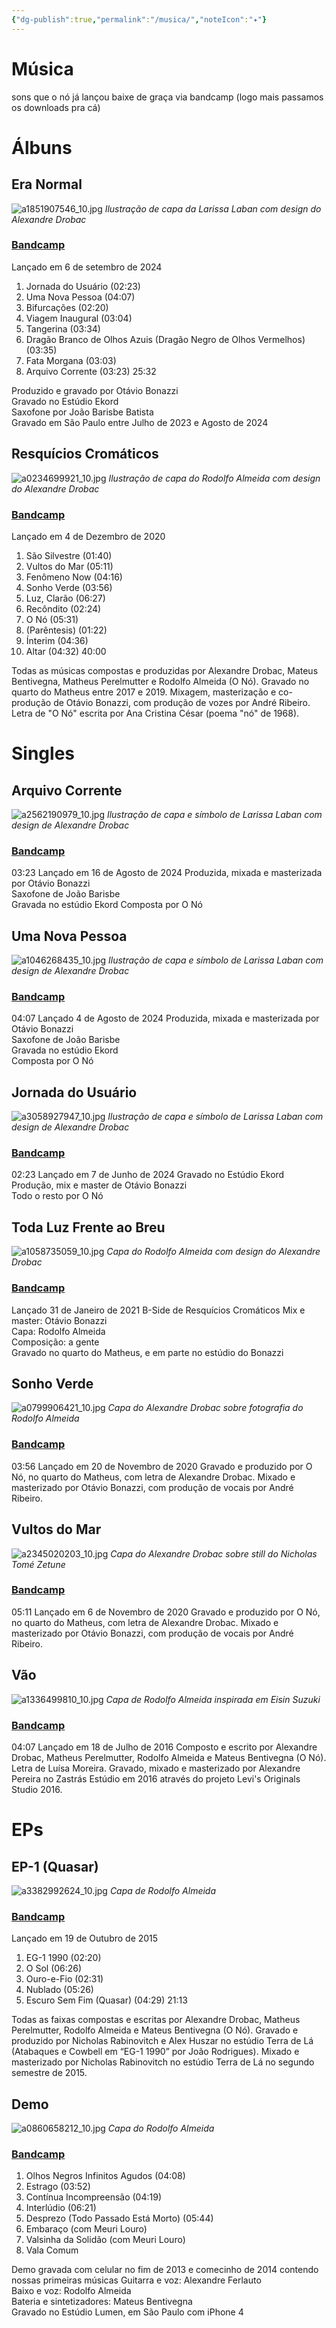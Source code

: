 ```yaml
---
{"dg-publish":true,"permalink":"/musica/","noteIcon":"✦"}
---
```


# Música
sons que o nó já lançou
baixe de graça via bandcamp
(logo mais passamos os downloads pra cá)

# Álbuns
## Era Normal
![a1851907546_10.jpg](/img/user/img/a1851907546_10.jpg)
*Ilustração de capa da Larissa Laban com design do Alexandre Drobac*

### [Bandcamp](https://oooooonnnnnnoooooo.bandcamp.com/album/era-normal)

Lançado em 6 de setembro de 2024

1. Jornada do Usuário (02:23)
2. Uma Nova Pessoa (04:07)
4. Bifurcações (02:20)
5. Viagem Inaugural (03:04)
6. Tangerina (03:34)
7. Dragão Branco de Olhos Azuis (Dragão Negro de Olhos Vermelhos) (03:35)
8. Fata Morgana (03:03)
9. Arquivo Corrente (03:23)
25:32

Produzido e gravado por Otávio Bonazzi  
Gravado no Estúdio Ekord  
Saxofone por João Barisbe Batista  
Gravado em São Paulo entre Julho de 2023 e Agosto de 2024

## Resquícios Cromáticos
![a0234699921_10.jpg](/img/user/img/a0234699921_10.jpg)
*Ilustração de capa do Rodolfo Almeida com design do Alexandre Drobac*

### [Bandcamp](https://oooooonnnnnnoooooo.bandcamp.com/album/resqu-cios-crom-ticos)

Lançado em 4 de Dezembro de 2020

1. São Silvestre (01:40)
2. Vultos do Mar (05:11)
3. Fenômeno Now (04:16)
4. Sonho Verde (03:56)
5. Luz, Clarão (06:27)
6. Recôndito (02:24)
7. O Nó (05:31)
8. (Parêntesis) (01:22)
9. Ínterim (04:36)
10. Altar (04:32)
40:00

Todas as músicas compostas e produzidas por Alexandre Drobac, Mateus Bentivegna, Matheus Perelmutter e Rodolfo Almeida (O Nó). Gravado no quarto do Matheus entre 2017 e 2019. Mixagem, masterização e co-produção de Otávio Bonazzi, com produção de vozes por André Ribeiro. Letra de "O Nó" escrita por Ana Cristina César (poema "nó" de 1968).
# Singles
## Arquivo Corrente
![a2562190979_10.jpg](/img/user/img/a2562190979_10.jpg)
*Ilustração de capa e símbolo de Larissa Laban com design de Alexandre Drobac*

### [Bandcamp](https://oooooonnnnnnoooooo.bandcamp.com/track/arquivo-corrente)

03:23
Lançado em 16 de Agosto de 2024
Produzida, mixada e masterizada por Otávio Bonazzi  
Saxofone de João Barisbe  
Gravada no estúdio Ekord
Composta por O Nó
## Uma Nova Pessoa
![a1046268435_10.jpg](/img/user/img/a1046268435_10.jpg)
*Ilustração de capa e símbolo de Larissa Laban com design de Alexandre Drobac*

### [Bandcamp](https://oooooonnnnnnoooooo.bandcamp.com/track/uma-nova-pessoa)

04:07
Lançado 4 de Agosto de 2024
Produzida, mixada e masterizada por Otávio Bonazzi  
Saxofone de João Barisbe  
Gravada no estúdio Ekord  
Composta por O Nó
## Jornada do Usuário
![a3058927947_10.jpg](/img/user/img/a3058927947_10.jpg)
*Ilustração de capa e símbolo de Larissa Laban com design de Alexandre Drobac*

### [Bandcamp](https://oooooonnnnnnoooooo.bandcamp.com/track/jornada-do-usu-rio)

02:23
Lançado em 7 de Junho de 2024
Gravado no Estúdio Ekord  
Produção, mix e master de Otávio Bonazzi  
Todo o resto por O Nó
## Toda Luz Frente ao Breu
![a1058735059_10.jpg](/img/user/img/a1058735059_10.jpg)
*Capa do Rodolfo Almeida com design do Alexandre Drobac*

### [Bandcamp](https://oooooonnnnnnoooooo.bandcamp.com/track/toda-luz-frente-ao-breu)

Lançado 31 de Janeiro de 2021
B-Side de Resquícios Cromáticos
Mix e master: Otávio Bonazzi  
Capa: Rodolfo Almeida  
Composição: a gente  
Gravado no quarto do Matheus, e em parte no estúdio do Bonazzi
## Sonho Verde
![a0799906421_10.jpg](/img/user/img/a0799906421_10.jpg)
*Capa do Alexandre Drobac sobre fotografia do Rodolfo Almeida*

### [Bandcamp](https://oooooonnnnnnoooooo.bandcamp.com/track/sonho-verde)

03:56
Lançado em 20 de Novembro de 2020
Gravado e produzido por O Nó, no quarto do Matheus, com letra de Alexandre Drobac. Mixado e masterizado por Otávio Bonazzi, com produção de vocais por André Ribeiro.
## Vultos do Mar
![a2345020203_10.jpg](/img/user/img/a2345020203_10.jpg)
*Capa do Alexandre Drobac sobre still do Nicholas Tomé Zetune*

### [Bandcamp](https://oooooonnnnnnoooooo.bandcamp.com/track/vultos-do-mar)

05:11
Lançado em 6 de Novembro de 2020
Gravado e produzido por O Nó, no quarto do Matheus, com letra de Alexandre Drobac. Mixado e masterizado por Otávio Bonazzi, com produção de vocais por André Ribeiro.
## Vão
![a1336499810_10.jpg](/img/user/img/a1336499810_10.jpg)
*Capa de Rodolfo Almeida inspirada em Eisin Suzuki*

### [Bandcamp](https://oooooonnnnnnoooooo.bandcamp.com/track/v-o)

04:07
Lançado em 18 de Julho de 2016
Composto e escrito por Alexandre Drobac, Matheus Perelmutter, Rodolfo Almeida e Mateus Bentivegna (O Nó). Letra de Luísa Moreira. Gravado, mixado e masterizado por Alexandre Pereira no Zastrás Estúdio em 2016 através do projeto Levi's Originals Studio 2016.
# EPs
## EP-1 (Quasar)
![a3382992624_10.jpg](/img/user/img/a3382992624_10.jpg)
*Capa de Rodolfo Almeida*

### [Bandcamp](https://oooooonnnnnnoooooo.bandcamp.com/album/ep1)

Lançado em 19 de Outubro de 2015

1. EG-1 1990 (02:20)
2. O Sol (06:26)
3. Ouro-e-Fio (02:31)
4. Nublado (05:26)
5. Escuro Sem Fim (Quasar) (04:29)
21:13

Todas as faixas compostas e escritas por Alexandre Drobac, Matheus Perelmutter, Rodolfo Almeida e Mateus Bentivegna (O Nó). Gravado e produzido por Nicholas Rabinovitch e Alex Huszar no estúdio Terra de Lá (Atabaques e Cowbell em “EG-1 1990” por João Rodrigues). Mixado e masterizado por Nicholas Rabinovitch no estúdio Terra de Lá no segundo semestre de 2015.
## Demo
![a0860658212_10.jpg](/img/user/img/a0860658212_10.jpg)
*Capa do Rodolfo Almeida*

### [Bandcamp](https://oooooonnnnnnoooooo.bandcamp.com/album/demo)

1. Olhos Negros Infinitos Agudos (04:08)
2. Estrago (03:52)
3. Contínua Incompreensão (04:19)
4. Interlúdio (06:21)
5. Desprezo (Todo Passado Está Morto) (05:44)
6. Embaraço (com Meuri Louro)
7. Valsinha da Solidão (com Meuri Louro)
8. Vala Comum

Demo gravada com celular no fim de 2013 e comecinho de 2014 contendo nossas primeiras músicas
Guitarra e voz: Alexandre Ferlauto  
Baixo e voz: Rodolfo Almeida  
Bateria e sintetizadores: Mateus Bentivegna  
Gravado no Estúdio Lumen, em São Paulo com iPhone 4